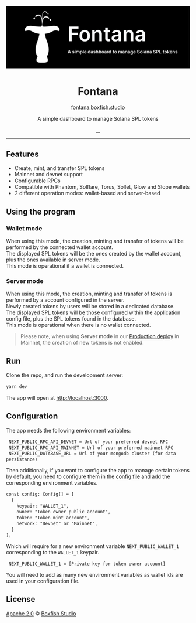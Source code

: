 <h1 align="center">
  <br>
  <a href="https://boxfish.studio"><img src="doc/img/gh-splash.png" title="Fontana. By Boxfish Studio"></a>
</h1>

<h1 align="center">Fontana</h1>

<p align="center">
<a href="https://fontana.boxfish.studio/">fontana.boxfish.studio</a>
</p>

<p align="center">A simple dashboard to manage Solana SPL tokens</p>


<p align="center">
  <a aria-label="build status" href="https://github.com/boxfish-studio/fontana/actions/workflows/ci-production.yaml">
    <img alt="" src="https://github.com/boxfish-studio/fontana/actions/workflows/deploy_prod.yaml/badge.svg">
  </a>
  <a aria-label="contributors graph" href="https://github.com/boxfish-studio/fontana/graphs/contributors">
    <img alt="" src="https://img.shields.io/github/contributors/boxfish-studio/fontana.svg">
  </a>
  <a aria-label="last commit" href="https://github.com/boxfish-studio/fontana/commits/main">
    <img alt="" src="https://img.shields.io/github/last-commit/boxfish-studio/fontana.svg">
  </a>
  <a aria-label="license" href="https://github.com/boxfish-studio/fontana/blob/main/LICENSE">
    <img src="https://img.shields.io/github/license/boxfish-studio/fontana.svg" alt="">
  </a>
</p>

---

## Features

- Create, mint, and transfer SPL tokens
- Mainnet and devnet support
- Configurable RPCs
- Compatible with Phantom, Solflare, Torus, Sollet, Glow and Slope wallets
- 2 different operation modes: wallet-based and server-based


## Using the program

### Wallet mode

When using this mode, the creation, minting and transfer of tokens will be performed by the connected wallet account.  
The displayed SPL tokens will be the ones created by the wallet account, plus the ones available in server mode.  
This mode is operational if a wallet is connected.  

### Server mode

When using this mode, the creation, minting and transfer of tokens is performed by a account configured in the server.  
Newly created tokens by users will be stored in a dedicated database.  
The displayed SPL tokens will be those configured within the application config file, plus the SPL tokens found in the database.  
This mode is operational when there is no wallet connected.

> Please note, when using **Server mode** in our [Production deploy](https://fontana.boxfish.studio) in Mainnet, the creation of new tokens is not enabled. 

## Run 

Clone the repo, and run the development server:

```bash
yarn dev 
```

The app will open at [http://localhost:3000](http://localhost:3000).


## Configuration

The app needs the following environment variables:
 
```
 NEXT_PUBLIC_RPC_API_DEVNET = Url of your preferred devnet RPC
 NEXT_PUBLIC_RPC_API_MAINNET = Url of your preferred mainnet RPC
 NEXT_PUBLIC_DATABASE_URL = Url of your mongodb cluster (for data persistance)
```

Then additionally, if you want to configure the app to manage certain tokens by default, you need to configure them in the [config file](fontana.config.ts) and add the corresponding environment variables.

```
const config: Config[] = [
  {
    keypair: "WALLET_1",
    owner: "Token owner public account",
    token: "Token mint account",
    network: "Devnet" or "Mainnet",
  }
];
```

Which will require for a new environment variable `NEXT_PUBLIC_WALLET_1` corresponding to the `WALLET_1` keypair. 

```
 NEXT_PUBLIC_WALLET_1 = [Private key for token owner account]
```

You will need to add as many new environment variables as wallet ids are used in your configuration file.

## License

[Apache 2.0](./LICENSE) &copy; [Boxfish Studio]


[Boxfish Studio]: https://boxfish.studio

